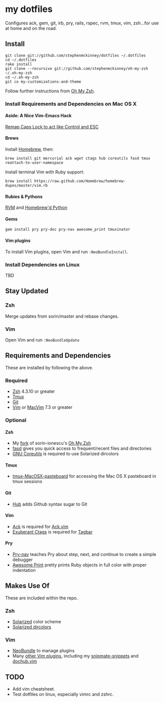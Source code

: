 # my dotfiles

Configures ack, gem, git, irb, pry, rails, rspec, rvm, tmux, vim, zsh...for use at home and on the road.


## Install

    git clone git://github.com/stephenmckinney/dotfiles ~/.dotfiles
    cd ~/.dotfiles
    rake install
    git clone --recursive git://github.com/stephenmckinney/oh-my-zsh ~/.oh-my-zsh
    cd ~/.oh-my-zsh
    git co my-customizations-and-theme

Follow further instructions from [Oh My Zsh](https://github.com/sorin-ionescu/oh-my-zsh).

### Install Requirements and Dependencies on Mac OS X

#### Aside: A Nice Vim-Emacs Hack

[Remap Caps Lock to act like Control and ESC](http://www.quora.com/How-can-I-remap-Caps-Lock-in-Mac-OS-X-so-that-it-acts-like-Control-in-Emacs-but-acts-like-Escape-in-Vim)

#### Brews

Install [Homebrew](http://mxcl.github.com/homebrew/), then:

    brew install git mercurial ack wget ctags hub coreutils fasd tmux reattach-to-user-namespace

Install terminal Vim with Ruby support:

    brew install https://raw.github.com/Homebrew/homebrew-dupes/master/vim.rb

#### Rubies & Pythons

[RVM](http://beginrescueend.com/) and [Homebrew'd Python](https://github.com/mxcl/homebrew/wiki/Homebrew-and-Python)

#### Gems

    gem install pry pry-doc pry-nav awesome_print tmuxinator

#### Vim plugins

To install Vim plugins, open Vim and run `:NeoBundleInstall`.

### Install Dependencies on Linux

TBD

## Stay Updated

### Zsh

Merge updates from sorin/master and rebase changes.

### Vim

Open Vim and run `:NeoBundleUpdate`


## Requirements and Dependencies

These are installed by following the above.

### Required

* [Zsh](http://www.zsh.org/) 4.3.10 or greater
* [Tmux](http://tmux.sourceforge.net/)
* [Git](http://git-scm.com/)
* [Vim](http://www.vim.org/) or [MacVim](https://github.com/b4winckler/macvim) 7.3 or greater

### Optional

#### Zsh
* My [fork](https://github.com/stephenmckinney/oh-my-zsh) of sorin-ionescu's [Oh My Zsh](https://github.com/sorin-ionescu/oh-my-zsh)
* [fasd](https://github.com/clvv/fasd) gives you quick access to frequent/recent files and directories
* [GNU Coreutils](http://www.gnu.org/software/coreutils/) is required to use Solarized dircolors

#### Tmux
* [tmux-MacOSX-pasteboard](https://github.com/ChrisJohnsen/tmux-MacOSX-pasteboard) for accessing the Mac OS X pasteboard in tmux sessions

#### Git
* [Hub](https://github.com/defunkt/hub) adds Github syntax sugar to Git

#### Vim
* [Ack](http://betterthangrep.com/) is required for [Ack.vim](https://github.com/mileszs/ack.vim)
* [Exuberant Ctags](http://ctags.sourceforge.net/) is required for [Tagbar](http://majutsushi.github.com/tagbar/)

#### Pry
* [Pry-nav](https://github.com/nixme/pry-nav) teaches Pry about step, next, and continue to create a simple debugger
* [Awesome Print](https://github.com/michaeldv/awesome_print) pretty prints Ruby objects in full color with proper indentation


## Makes Use Of

These are included within the repo.

### Zsh

* [Solarized](http://ethanschoonover.com/solarized) color scheme
* [Solarized dircolors](https://github.com/seebi/dircolors-solarized)


### Vim

* [NeoBundle](https://github.com/Shougo/neobundle.vim) to manage plugins
* Many [other Vim plugins](https://github.com/stephenmckinney/dotfiles/blob/master/vim/plugin.vim),
  including my [snipmate-snippets](https://github.com/stephenmckinney/snipmate-snippets)
  and [dochub.vim](https://github.com/stephenmckinney/vim-dochub)

## TODO
* Add vim cheatsheet.
* Test dotfiles on linux, especially vimrc and zshrc.
